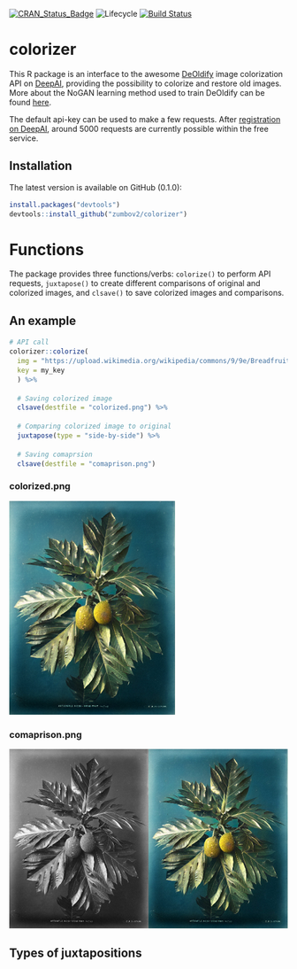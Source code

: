 [![CRAN_Status_Badge](http://www.r-pkg.org/badges/version/colorizer)](https://cran.r-project.org/package=colorizer)
![Lifecycle](https://img.shields.io/badge/lifecycle-maturing-orange.svg)
[![Build Status](https://travis-ci.org/zumbov2/colorizer.svg?branch=master)](https://travis-ci.org/zumbov2/colorizer)

# colorizer
This R package is an interface to the awesome [DeOldify](https://github.com/jantic/DeOldify) image colorization API on [DeepAI](https://deepai.org/machine-learning-model/colorizer), providing the possibility to colorize and restore old images. More about the NoGAN learning method used to train DeOldify can be found [here](https://www.fast.ai/2019/05/03/decrappify/).
 
The default api-key can be used to make a few requests. After [registration on DeepAI](https://deepai.org/), around 5000 requests are currently possible within the free service.

## Installation
The latest version is available on GitHub (0.1.0):

```r
install.packages("devtools")
devtools::install_github("zumbov2/colorizer")
```
# Functions
The package provides three functions/verbs: `colorize()` to perform API requests, `juxtapose()` to create different comparisons of original and colorized images, and `clsave()` to save colorized images and comparisons.

## An example
```r
# API call
colorizer::colorize(
  img = "https://upload.wikimedia.org/wikipedia/commons/9/9e/Breadfruit.jpg", 
  key = my_key
  ) %>%
  
  # Saving colorized image
  clsave(destfile = "colorized.png") %>% 
  
  # Comparing colorized image to original
  juxtapose(type = "side-by-side") %>% 
  
  # Saving comaprsion
  clsave(destfile = "comaprison.png") 
 ```

### colorized.png
<img src="https://github.com/zumbov2/colorizer/blob/master/img/colorized.png" width="300">  

### comaprison.png
<img src="https://github.com/zumbov2/colorizer/blob/master/img/comaprison.png" width="600">  

## Types of juxtapositions